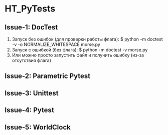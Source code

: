 # HT_PyTests
## Issue-1: DocTest
1. Запуск без ошибок (для проверки работы флага): 
$ python -m doctest -v -o NORMALIZE_WHITESPACE morse.py
2. Запуск с ошибкой (без флага): 
$ python -m doctest -v morse.py
3. Или можно просто запустить файл и получить ошибку (из-за отсутствия флага)

## Issue-2: Parametric Pytest

## Issue-3: Unittest

## Issue-4: Pytest

## Issue-5: WorldClock
